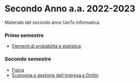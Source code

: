 # Secondo Anno a.a. 2022-2023
Materiale del secondo anno UniTo informatica.

### Primo semestre
- [Elementi di probabilità e statistica]()

### Secondo semestre
- [Fisica]()
- [Economia e gestione dell'impresa e Diritto]()
